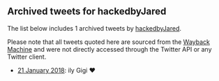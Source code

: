 ## Archived tweets for hackedbyJared

The list below includes 1 archived tweets by
[hackedbyJared](https://twitter.com/hackedbyJared).

Please note that all tweets quoted here are sourced from the
[Wayback Machine](https://web.archive.org) and were not directly accessed through the Twitter API or
any Twitter client.

* [21 January 2018](https://web.archive.org/web/20180121095106/https://twitter.com/hackedbyJared/status/955014885443801088): ily Gigi ❤️ <!--955014885443801088-->
